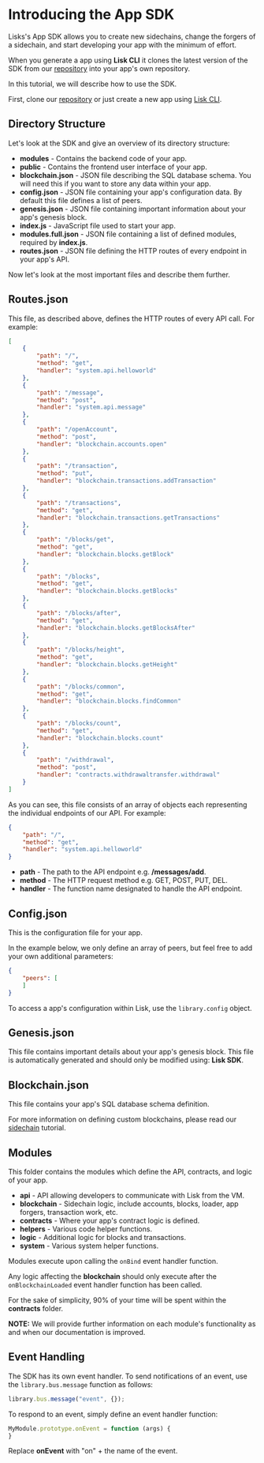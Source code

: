 # Introducing the App SDK

Lisks's App SDK allows you to create new sidechains, change the forgers of a sidechain, and start developing your app with the minimum of effort.

When you generate a app using **Lisk CLI** it clones the latest version of the SDK from our [repository](https://github.com/LiskHQ/lisk-apps-sdk) into your app's own repository.

In this tutorial, we will describe how to use the SDK.

First, clone our [repository](https://github.com/LiskHQ/lisk-apps-sdk) or just create a new app using [Lisk CLI](https://github.com/LiskHQ/lisk-cli).

## Directory Structure

Let's look at the SDK and give an overview of its directory structure:

  * **modules** - Contains the backend code of your app.
  * **public** - Contains the frontend user interface of your app.
  * **blockchain.json** - JSON file describing the SQL database schema. You will need this if you want to store any data within your app.
  * **config.json** - JSON file containing your app's configuration data. By default this file defines a list of peers.
  * **genesis.json** - JSON file containing important information about your app's genesis block.
  * **index.js** - JavaScript file used to start your app.
  * **modules.full.json** - JSON file containing a list of defined modules, required by **index.js**.
  * **routes.json** - JSON file defining the HTTP routes of every endpoint in your app's API.

Now let's look at the most important files and describe them further.

## Routes.json

This file, as described above, defines the HTTP routes of every API call. For example:

```json
[
	{
		"path": "/",
		"method": "get",
		"handler": "system.api.helloworld"
	},
	{
		"path": "/message",
		"method": "post",
		"handler": "system.api.message"
	},
	{
		"path": "/openAccount",
		"method": "post",
		"handler": "blockchain.accounts.open"
	},
	{
		"path": "/transaction",
		"method": "put",
		"handler": "blockchain.transactions.addTransaction"
	},
	{
		"path": "/transactions",
		"method": "get",
		"handler": "blockchain.transactions.getTransactions"
	},
	{
		"path": "/blocks/get",
		"method": "get",
		"handler": "blockchain.blocks.getBlock"
	},
	{
		"path": "/blocks",
		"method": "get",
		"handler": "blockchain.blocks.getBlocks"
	},
	{
		"path": "/blocks/after",
		"method": "get",
		"handler": "blockchain.blocks.getBlocksAfter"
	},
	{
		"path": "/blocks/height",
		"method": "get",
		"handler": "blockchain.blocks.getHeight"
	},
	{
		"path": "/blocks/common",
		"method": "get",
		"handler": "blockchain.blocks.findCommon"
	},
	{
		"path": "/blocks/count",
		"method": "get",
		"handler": "blockchain.blocks.count"
	},
  	{
		"path": "/withdrawal",
		"method": "post",
		"handler": "contracts.withdrawaltransfer.withdrawal"
	}
]
```

As you can see, this file consists of an array of objects each representing the individual endpoints of our API. For example:

```json
{
	"path": "/",
	"method": "get",
	"handler": "system.api.helloworld"
}
```

  * **path** - The path to the API endpoint e.g. **/messages/add**.
  * **method** - The HTTP request method e.g. GET, POST, PUT, DEL.
  * **handler** - The function name designated to handle the API endpoint.

## Config.json

This is the configuration file for your app.

In the example below, we only define an array of peers, but feel free to add your own additional parameters:

```json
{
	"peers": [
	]
}
```

To access a app's configuration within Lisk, use the `library.config` object.

## Genesis.json

This file contains important details about your app's genesis block. This file is automatically generated and should only be modified using: **Lisk SDK**.

## Blockchain.json

This file contains your app's SQL database schema definition.

For more information on defining custom blockchains, please read our [sidechain](/documentation?i=lisk-apps-docs/Sidechain) tutorial.

## Modules

This folder contains the modules which define the API, contracts, and logic of your app.

  * **api** - API allowing developers to communicate with Lisk from the VM.
  * **blockchain** - Sidechain logic, include accounts, blocks, loader, app forgers, transaction work, etc.
  * **contracts** - Where your app's contract logic is defined.
  * **helpers** - Various code helper functions.
  * **logic** - Additional logic for blocks and transactions.
  * **system** - Various system helper functions.

Modules execute upon calling the `onBind` event handler function.

Any logic affecting the **blockchain** should only execute after the `onBlockchainLoaded` event handler function has been called.

For the sake of simplicity, 90% of your time will be spent within the **contracts** folder.

**NOTE:** We will provide further information on each module's functionality as and when our documentation is improved.

## Event Handling

The SDK has its own event handler. To send notifications of an event, use the `library.bus.message` function as follows:

```js
library.bus.message("event", {});
```

To respond to an event, simply define an event handler function:

```js
MyModule.prototype.onEvent = function (args) {
}
```

Replace **onEvent** with "on" + the name of the event.
